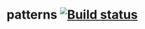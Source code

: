 # patterns [![Build status](https://ci.appveyor.com/api/projects/status/kraccfrniklv0ige?svg=true)](https://ci.appveyor.com/project/saphess/patterns)